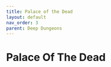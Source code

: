 ```yaml
---
title: Palace of the Dead
layout: default
nav_order: 3
parent: Deep Dungeons
---
```


# Palace Of The Dead